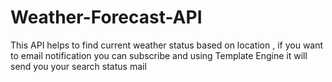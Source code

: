 # Weather-Forecast-API
This API helps to find current weather status based on location , if you want to email notification you can subscribe and using Template Engine it will send you your search status mail 
